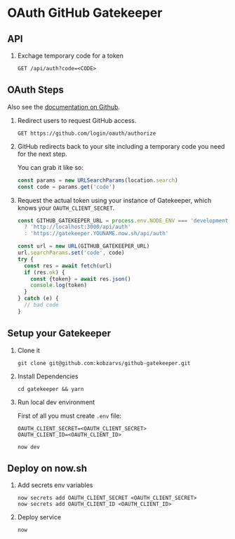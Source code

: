 OAuth GitHub Gatekeeper
=======================

## API

1. Exchage temporary code for a token

    ```
    GET /api/auth?code=<CODE>
    ```

## OAuth Steps

Also see the [documentation on Github](http://developer.github.com/v3/oauth/).

1. Redirect users to request GitHub access.

   ```
   GET https://github.com/login/oauth/authorize
   ```

2. GitHub redirects back to your site including a temporary code you need for the next step.

   You can grab it like so:

   ```js
   const params = new URLSearchParams(location.search)
   const code = params.get('code')
   ```

3. Request the actual token using your instance of Gatekeeper, which knows your `OAUTH_CLIENT_SECRET`.

   ```js
   const GITHUB_GATEKEEPER_URL = process.env.NODE_ENV === 'development'
     ? 'http://localhost:3000/api/auth'
     : 'https://gatekeeper.YOUNAME.now.sh/api/auth'

   const url = new URL(GITHUB_GATEKEEPER_URL)
   url.searchParams.set('code', code)
   try {
     const res = await fetch(url)
     if (res.ok) {
       const {token} = await res.json()
       console.log(token)
     }
   } catch (e) {
     // bad code
   }
   ```

## Setup your Gatekeeper

1. Clone it

    ```
    git clone git@github.com:kobzarvs/github-gatekeeper.git
    ```

2. Install Dependencies

    ```
    cd gatekeeper && yarn
    ```
   
3. Run local dev environment

    First of all you must create `.env` file:
    
    ```
    OAUTH_CLIENT_SECRET=<OAUTH_CLIENT_SECRET>
    OAUTH_CLIENT_ID=<OAUTH_CLIENT_ID>
    ```

    ```
    now dev
    ```

## Deploy on now.sh

1. Add secrets env variables

    ```
    now secrets add OAUTH_CLIENT_SECRET <OAUTH_CLIENT_SECRET> 
    now secrets add OAUTH_CLIENT_ID <OAUTH_CLIENT_ID>
    ``` 

2. Deploy service

    ```
    now
    ```
